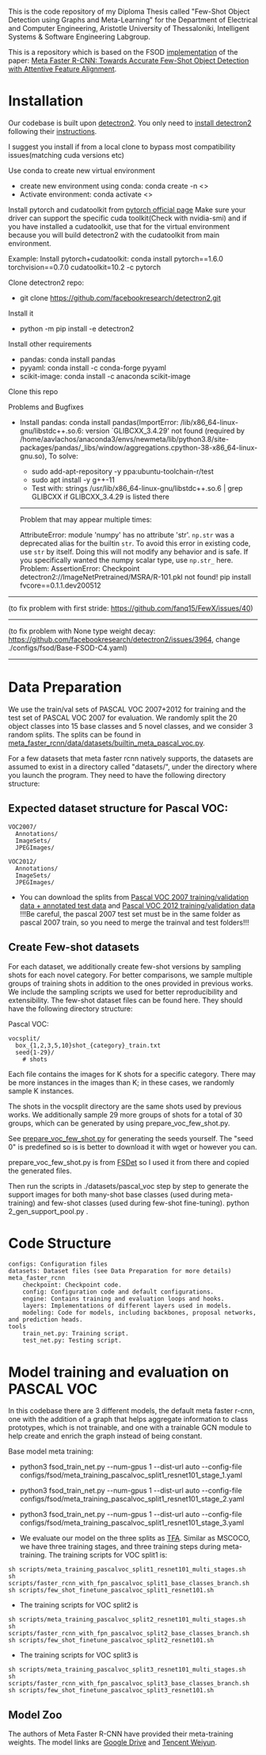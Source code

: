 This is the code repository of my Diploma Thesis called "Few-Shot Object Detection using Graphs and Meta-Learning" for the Department of Electrical and Computer Engineering, Aristotle University of Thessaloniki, Intelligent Systems & Software Engineering Labgroup.

This is a repository which is based on the FSOD [implementation](https://github.com/GuangxingHan/Meta-Faster-R-CNN) of the paper: [Meta Faster R-CNN: Towards Accurate Few-Shot Object Detection with Attentive Feature Alignment](https://arxiv.org/abs/2104.07719). 


# Installation

Our codebase is built upon [detectron2](https://github.com/facebookresearch/detectron2). You only need to [install detectron2](https://github.com/facebookresearch/detectron2/blob/main/INSTALL.md) following their [instructions](https://detectron2.readthedocs.io/en/latest/tutorials/install.html).

I suggest you install if from a local clone to bypass most compatibility issues(matching cuda versions etc)


Use conda to create new virtual environment

- create new environment using conda: conda create -n <<NAME>>
- Activate environment: conda activate <<NAME>>
  
Install pytorch and cudatoolkit from [pytorch official page](https://pytorch.org/get-started/previous-versions/)
Make sure your driver can support the specific cuda toolkit(Check with nvidia-smi) and if you have installed a cudatoolkit, use that for the virtual environment because you will build detectron2 with the cudatoolkit from main environment.

Example: Install pytorch+cudatoolkit: conda install pytorch==1.6.0 torchvision==0.7.0 cudatoolkit=10.2 -c pytorch

Clone detectron2 repo:
- git clone https://github.com/facebookresearch/detectron2.git

Install it
- python -m pip install -e detectron2

Install other requirements

- pandas: conda install pandas
- pyyaml: conda install -c conda-forge pyyaml
- scikit-image: conda install -c anaconda scikit-image 

Clone this repo

Problems and Bugfixes

- Install pandas: conda install pandas(ImportError: /lib/x86_64-linux-gnu/libstdc++.so.6: version `GLIBCXX_3.4.29' not found (required by /home/aavlachos/anaconda3/envs/newmeta/lib/python3.8/site-packages/pandas/_libs/window/aggregations.cpython-38-x86_64-linux-gnu.so), To solve:
  - sudo add-apt-repository -y ppa:ubuntu-toolchain-r/test
  - sudo apt install -y g++-11
  - Test with: strings /usr/lib/x86_64-linux-gnu/libstdc++.so.6 | grep GLIBCXX if GLIBCXX_3.4.29 is listed there

  --------------------------------------------------------------------------------------------------------------------------------------------------------
  Problem that may appear multiple times:

  AttributeError: module 'numpy' has no attribute 'str'.
  `np.str` was a deprecated alias for the builtin `str`. To avoid this error in existing code, use `str` by itself. Doing this will not modify any behavior and is safe. If you specifically wanted the numpy scalar type, use `np.str_` here.
Problem: AssertionError: Checkpoint detectron2://ImageNetPretrained/MSRA/R-101.pkl not found!
pip install fvcore==0.1.1.dev200512
--------------------------------------------------------------------------------------------------------------------------------------------------------
(to fix problem with first stride: https://github.com/fanq15/FewX/issues/40)

  --------------------------------------------------------------------------------------------------------------------------------------------------------
(to fix problem with None type weight decay: https://github.com/facebookresearch/detectron2/issues/3964, change ./configs/fsod/Base-FSOD-C4.yaml)

  --------------------------------------------------------------------------------------------------------------------------------------------------------

# Data Preparation

We use the train/val sets of PASCAL VOC 2007+2012 for training and the test set of PASCAL VOC 2007 for evaluation. We randomly split the 20 object classes into 15 base classes and 5 novel classes, and we consider 3 random splits. The splits can be found in [meta_faster_rcnn/data/datasets/builtin_meta_pascal_voc.py](meta_faster_rcnn/data/datasets/builtin_meta_pascal_voc.py).

  For a few datasets that meta faster rcnn natively supports, the datasets are assumed to exist in a directory called "datasets/", under the directory where you launch the program. They need to have the following directory structure:

## Expected dataset structure for Pascal VOC:
```
VOC2007/
  Annotations/
  ImageSets/
  JPEGImages/
```
```
VOC2012/
  Annotations/
  ImageSets/
  JPEGImages/
```
- You can download the splits from [Pascal VOC 2007 training/validation data + annotated test data](http://host.robots.ox.ac.uk/pascal/VOC/voc2007/index.html) and [Pascal VOC 2012 training/validation data](http://host.robots.ox.ac.uk/pascal/VOC/voc2012/index.html)
  !!!Be careful, the pascal 2007 test set must be in the same folder as pascal 2007 train, so you need to merge the trainval and test folders!!!
  
## Create Few-shot datasets

For each dataset, we additionally create few-shot versions by sampling shots for each novel category. For better comparisons, we sample multiple groups of training shots in addition to the ones provided in previous works. We include the sampling scripts we used for better reproducibility and extensibility. The few-shot dataset files can be found here. They should have the following directory structure:

Pascal VOC:
```
vocsplit/
  box_{1,2,3,5,10}shot_{category}_train.txt
  seed{1-29}/
    # shots
```

Each file contains the images for K shots for a specific category. There may be more instances in the images than K; in these cases, we randomly sample K instances.

The shots in the vocsplit directory are the same shots used by previous works. We additionally sample 29 more groups of shots for a total of 30 groups, which can be generated by using prepare_voc_few_shot.py.

See [prepare_voc_few_shot.py](datasets/pascal_voc/prepare_voc_few_shot.py) for generating the seeds yourself.
The "seed 0" is predefined so is is better to download it with wget or however you can.

prepare_voc_few_shot.py is from [FSDet](https://github.com/ucbdrive/few-shot-object-detection) so I used it from there and copied the generated files.

Then run the scripts in ./datasets/pascal_voc step by step to generate the support images for both many-shot base classes (used during meta-training) and few-shot classes (used during few-shot fine-tuning).
python 2_gen_support_pool.py .

  
# Code Structure

    configs: Configuration files
    datasets: Dataset files (see Data Preparation for more details)
    meta_faster_rcnn
        checkpoint: Checkpoint code.
        config: Configuration code and default configurations.
        engine: Contains training and evaluation loops and hooks.
        layers: Implementations of different layers used in models.
        modeling: Code for models, including backbones, proposal networks, and prediction heads.
    tools
        train_net.py: Training script.
        test_net.py: Testing script.


  
# Model training and evaluation on PASCAL VOC

In this codebase there are 3 different models, the default meta faster r-cnn, one with the addition of a graph that helps aggregate information to class prototypes, which is not trainable, and one with a trainable GCN module to help create and enrich the graph instead of being constant.

  
  Base model meta training:
  - python3 fsod_train_net.py --num-gpus 1 --dist-url auto --config-file configs/fsod/meta_training_pascalvoc_split1_resnet101_stage_1.yaml
  - python3 fsod_train_net.py --num-gpus 1 --dist-url auto --config-file configs/fsod/meta_training_pascalvoc_split1_resnet101_stage_2.yaml
  - python3 fsod_train_net.py --num-gpus 1 --dist-url auto --config-file configs/fsod/meta_training_pascalvoc_split1_resnet101_stage_3.yaml

- We evaluate our model on the three splits as [TFA](https://github.com/ucbdrive/few-shot-object-detection). Similar as MSCOCO, we have three training stages, and three training steps during meta-training. The training scripts for VOC split1 is: 

```
sh scripts/meta_training_pascalvoc_split1_resnet101_multi_stages.sh
sh scripts/faster_rcnn_with_fpn_pascalvoc_split1_base_classes_branch.sh
sh scripts/few_shot_finetune_pascalvoc_split1_resnet101.sh
```

- The training scripts for VOC split2 is 
```
sh scripts/meta_training_pascalvoc_split2_resnet101_multi_stages.sh
sh scripts/faster_rcnn_with_fpn_pascalvoc_split2_base_classes_branch.sh
sh scripts/few_shot_finetune_pascalvoc_split2_resnet101.sh
```

- The training scripts for VOC split3 is 
```
sh scripts/meta_training_pascalvoc_split3_resnet101_multi_stages.sh
sh scripts/faster_rcnn_with_fpn_pascalvoc_split3_base_classes_branch.sh
sh scripts/few_shot_finetune_pascalvoc_split3_resnet101.sh
```

## Model Zoo 

The authors of Meta Faster R-CNN have provided their meta-training weights. The model links are [Google Drive](https://drive.google.com/drive/u/0/folders/11ODEuV1iaKRZp_XQgEfnuwmIK00FIv1S) and [Tencent Weiyun](https://share.weiyun.com/PeBdgBLY).

